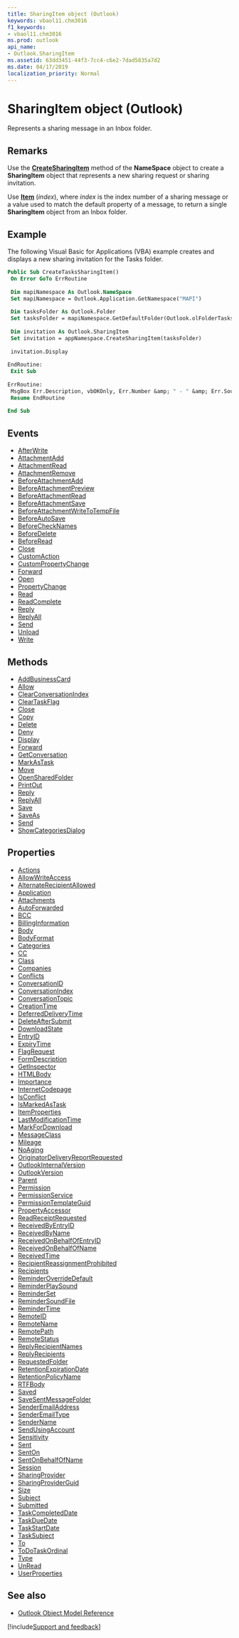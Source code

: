 ```yaml
---
title: SharingItem object (Outlook)
keywords: vbaol11.chm3016
f1_keywords:
- vbaol11.chm3016
ms.prod: outlook
api_name:
- Outlook.SharingItem
ms.assetid: 63dd3451-44f3-7cc4-c6e2-7dad5835a7d2
ms.date: 04/17/2019
localization_priority: Normal
---
```



# SharingItem object (Outlook)

Represents a sharing message in an Inbox folder.


## Remarks

Use the **[CreateSharingItem](Outlook.NameSpace.CreateSharingItem.md)** method of the **NameSpace** object to create a **SharingItem** object that represents a new sharing request or sharing invitation.

Use **[Item](Outlook.Folders.Item.md)** (_index_), where _index_ is the index number of a sharing message or a value used to match the default property of a message, to return a single **SharingItem** object from an Inbox folder.


## Example

The following Visual Basic for Applications (VBA) example creates and displays a new sharing invitation for the Tasks folder.

```vb
Public Sub CreateTasksSharingItem() 
 On Error GoTo ErrRoutine 
 
 Dim mapiNamespace As Outlook.NameSpace 
 Set mapiNamespace = Outlook.Application.GetNamespace("MAPI") 
 
 Dim tasksFolder As Outlook.Folder 
 Set tasksFolder = mapiNamespace.GetDefaultFolder(Outlook.olFolderTasks) 
 
 Dim invitation As Outlook.SharingItem  
 Set invitation = appNamespace.CreateSharingItem(tasksFolder) 
 
 invitation.Display 
  
EndRoutine:  
 Exit Sub 
  
ErrRoutine: 
 MsgBox Err.Description, vbOKOnly, Err.Number &amp; " - " &amp; Err.Source  
 Resume EndRoutine 
 
End Sub 
```


## Events

- [AfterWrite](Outlook.SharingItem.AfterWrite.md)
- [AttachmentAdd](Outlook.SharingItem.AttachmentAdd.md)
- [AttachmentRead](Outlook.SharingItem.AttachmentRead.md)
- [AttachmentRemove](Outlook.SharingItem.AttachmentRemove.md)
- [BeforeAttachmentAdd](Outlook.SharingItem.BeforeAttachmentAdd.md)
- [BeforeAttachmentPreview](Outlook.SharingItem.BeforeAttachmentPreview.md)
- [BeforeAttachmentRead](Outlook.SharingItem.BeforeAttachmentRead.md)
- [BeforeAttachmentSave](Outlook.SharingItem.BeforeAttachmentSave.md)
- [BeforeAttachmentWriteToTempFile](Outlook.SharingItem.BeforeAttachmentWriteToTempFile.md)
- [BeforeAutoSave](Outlook.SharingItem.BeforeAutoSave.md)
- [BeforeCheckNames](Outlook.SharingItem.BeforeCheckNames.md)
- [BeforeDelete](Outlook.SharingItem.BeforeDelete.md)
- [BeforeRead](Outlook.SharingItem.BeforeRead.md)
- [Close](Outlook.SharingItem.Close(even).md)
- [CustomAction](Outlook.SharingItem.CustomAction.md)
- [CustomPropertyChange](Outlook.SharingItem.CustomPropertyChange.md)
- [Forward](Outlook.SharingItem.Forward(even).md)
- [Open](Outlook.SharingItem.Open.md)
- [PropertyChange](Outlook.SharingItem.PropertyChange.md)
- [Read](Outlook.SharingItem.Read.md)
- [ReadComplete](Outlook.sharingitem.readcomplete.md)
- [Reply](Outlook.SharingItem.Reply(even).md)
- [ReplyAll](Outlook.SharingItem.ReplyAll(even).md)
- [Send](Outlook.SharingItem.Send(even).md)
- [Unload](Outlook.SharingItem.Unload.md)
- [Write](Outlook.SharingItem.Write.md)

## Methods

- [AddBusinessCard](Outlook.SharingItem.AddBusinessCard.md)
- [Allow](Outlook.SharingItem.Allow.md)
- [ClearConversationIndex](Outlook.SharingItem.ClearConversationIndex.md)
- [ClearTaskFlag](Outlook.SharingItem.ClearTaskFlag.md)
- [Close](Outlook.SharingItem.Close(method).md)
- [Copy](Outlook.SharingItem.Copy.md)
- [Delete](Outlook.SharingItem.Delete.md)
- [Deny](Outlook.SharingItem.Deny.md)
- [Display](Outlook.SharingItem.Display.md)
- [Forward](Outlook.SharingItem.Forward(method).md)
- [GetConversation](Outlook.SharingItem.GetConversation.md)
- [MarkAsTask](Outlook.SharingItem.MarkAsTask.md)
- [Move](Outlook.SharingItem.Move.md)
- [OpenSharedFolder](Outlook.SharingItem.OpenSharedFolder.md)
- [PrintOut](Outlook.SharingItem.PrintOut.md)
- [Reply](Outlook.SharingItem.Reply(method).md)
- [ReplyAll](Outlook.SharingItem.ReplyAll(method).md)
- [Save](Outlook.SharingItem.Save.md)
- [SaveAs](Outlook.SharingItem.SaveAs.md)
- [Send](Outlook.SharingItem.Send(method).md)
- [ShowCategoriesDialog](Outlook.SharingItem.ShowCategoriesDialog.md)

## Properties

- [Actions](Outlook.SharingItem.Actions.md)
- [AllowWriteAccess](Outlook.SharingItem.AllowWriteAccess.md)
- [AlternateRecipientAllowed](Outlook.SharingItem.AlternateRecipientAllowed.md)
- [Application](Outlook.SharingItem.Application.md)
- [Attachments](Outlook.SharingItem.Attachments.md)
- [AutoForwarded](Outlook.SharingItem.AutoForwarded.md)
- [BCC](Outlook.SharingItem.BCC.md)
- [BillingInformation](Outlook.SharingItem.BillingInformation.md)
- [Body](Outlook.SharingItem.Body.md)
- [BodyFormat](Outlook.SharingItem.BodyFormat.md)
- [Categories](Outlook.SharingItem.Categories.md)
- [CC](Outlook.SharingItem.CC.md)
- [Class](Outlook.SharingItem.Class.md)
- [Companies](Outlook.SharingItem.Companies.md)
- [Conflicts](Outlook.SharingItem.Conflicts.md)
- [ConversationID](Outlook.SharingItem.ConversationID.md)
- [ConversationIndex](Outlook.SharingItem.ConversationIndex.md)
- [ConversationTopic](Outlook.SharingItem.ConversationTopic.md)
- [CreationTime](Outlook.SharingItem.CreationTime.md)
- [DeferredDeliveryTime](Outlook.SharingItem.DeferredDeliveryTime.md)
- [DeleteAfterSubmit](Outlook.SharingItem.DeleteAfterSubmit.md)
- [DownloadState](Outlook.SharingItem.DownloadState.md)
- [EntryID](Outlook.SharingItem.EntryID.md)
- [ExpiryTime](Outlook.SharingItem.ExpiryTime.md)
- [FlagRequest](Outlook.SharingItem.FlagRequest.md)
- [FormDescription](Outlook.SharingItem.FormDescription.md)
- [GetInspector](Outlook.SharingItem.GetInspector.md)
- [HTMLBody](Outlook.SharingItem.HTMLBody.md)
- [Importance](Outlook.SharingItem.Importance.md)
- [InternetCodepage](Outlook.SharingItem.InternetCodepage.md)
- [IsConflict](Outlook.SharingItem.IsConflict.md)
- [IsMarkedAsTask](Outlook.SharingItem.IsMarkedAsTask.md)
- [ItemProperties](Outlook.SharingItem.ItemProperties.md)
- [LastModificationTime](Outlook.SharingItem.LastModificationTime.md)
- [MarkForDownload](Outlook.SharingItem.MarkForDownload.md)
- [MessageClass](Outlook.SharingItem.MessageClass.md)
- [Mileage](Outlook.SharingItem.Mileage.md)
- [NoAging](Outlook.SharingItem.NoAging.md)
- [OriginatorDeliveryReportRequested](Outlook.SharingItem.OriginatorDeliveryReportRequested.md)
- [OutlookInternalVersion](Outlook.SharingItem.OutlookInternalVersion.md)
- [OutlookVersion](Outlook.SharingItem.OutlookVersion.md)
- [Parent](Outlook.SharingItem.Parent.md)
- [Permission](Outlook.SharingItem.Permission.md)
- [PermissionService](Outlook.SharingItem.PermissionService.md)
- [PermissionTemplateGuid](Outlook.SharingItem.PermissionTemplateGuid.md)
- [PropertyAccessor](Outlook.SharingItem.PropertyAccessor.md)
- [ReadReceiptRequested](Outlook.SharingItem.ReadReceiptRequested.md)
- [ReceivedByEntryID](Outlook.SharingItem.ReceivedByEntryID.md)
- [ReceivedByName](Outlook.SharingItem.ReceivedByName.md)
- [ReceivedOnBehalfOfEntryID](Outlook.SharingItem.ReceivedOnBehalfOfEntryID.md)
- [ReceivedOnBehalfOfName](Outlook.SharingItem.ReceivedOnBehalfOfName.md)
- [ReceivedTime](Outlook.SharingItem.ReceivedTime.md)
- [RecipientReassignmentProhibited](Outlook.SharingItem.RecipientReassignmentProhibited.md)
- [Recipients](Outlook.SharingItem.Recipients.md)
- [ReminderOverrideDefault](Outlook.SharingItem.ReminderOverrideDefault.md)
- [ReminderPlaySound](Outlook.SharingItem.ReminderPlaySound.md)
- [ReminderSet](Outlook.SharingItem.ReminderSet.md)
- [ReminderSoundFile](Outlook.SharingItem.ReminderSoundFile.md)
- [ReminderTime](Outlook.SharingItem.ReminderTime.md)
- [RemoteID](Outlook.SharingItem.RemoteID.md)
- [RemoteName](Outlook.SharingItem.RemoteName.md)
- [RemotePath](Outlook.SharingItem.RemotePath.md)
- [RemoteStatus](Outlook.SharingItem.RemoteStatus.md)
- [ReplyRecipientNames](Outlook.SharingItem.ReplyRecipientNames.md)
- [ReplyRecipients](Outlook.SharingItem.ReplyRecipients.md)
- [RequestedFolder](Outlook.SharingItem.RequestedFolder.md)
- [RetentionExpirationDate](Outlook.SharingItem.RetentionExpirationDate.md)
- [RetentionPolicyName](Outlook.SharingItem.RetentionPolicyName.md)
- [RTFBody](Outlook.SharingItem.RTFBody.md)
- [Saved](Outlook.SharingItem.Saved.md)
- [SaveSentMessageFolder](Outlook.SharingItem.SaveSentMessageFolder.md)
- [SenderEmailAddress](Outlook.SharingItem.SenderEmailAddress.md)
- [SenderEmailType](Outlook.SharingItem.SenderEmailType.md)
- [SenderName](Outlook.SharingItem.SenderName.md)
- [SendUsingAccount](Outlook.SharingItem.SendUsingAccount.md)
- [Sensitivity](Outlook.SharingItem.Sensitivity.md)
- [Sent](Outlook.SharingItem.Sent.md)
- [SentOn](Outlook.SharingItem.SentOn.md)
- [SentOnBehalfOfName](Outlook.SharingItem.SentOnBehalfOfName.md)
- [Session](Outlook.SharingItem.Session.md)
- [SharingProvider](Outlook.SharingItem.SharingProvider.md)
- [SharingProviderGuid](Outlook.SharingItem.SharingProviderGuid.md)
- [Size](Outlook.SharingItem.Size.md)
- [Subject](Outlook.SharingItem.Subject.md)
- [Submitted](Outlook.SharingItem.Submitted.md)
- [TaskCompletedDate](Outlook.SharingItem.TaskCompletedDate.md)
- [TaskDueDate](Outlook.SharingItem.TaskDueDate.md)
- [TaskStartDate](Outlook.SharingItem.TaskStartDate.md)
- [TaskSubject](Outlook.SharingItem.TaskSubject.md)
- [To](Outlook.SharingItem.To.md)
- [ToDoTaskOrdinal](Outlook.SharingItem.ToDoTaskOrdinal.md)
- [Type](Outlook.SharingItem.Type.md)
- [UnRead](Outlook.SharingItem.UnRead.md)
- [UserProperties](Outlook.SharingItem.UserProperties.md)

## See also

- [Outlook Object Model Reference](overview/Outlook/object-model.md)

[!include[Support and feedback](~/includes/feedback-boilerplate.md)]
